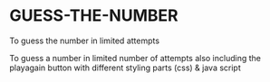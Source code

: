 # GUESS-THE-NUMBER
To guess the number in limited attempts

To guess a number in limited number of attempts also including the playagain button
with different styling parts (css) & java script
